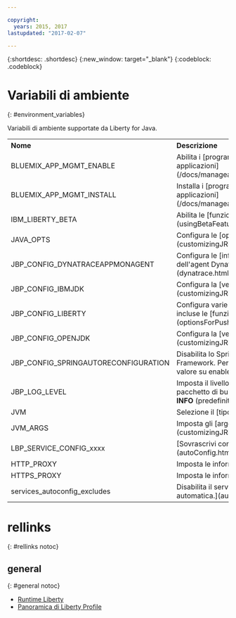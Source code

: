 ```yaml
---

copyright:
  years: 2015, 2017
lastupdated: "2017-02-07"

---
```


{:shortdesc: .shortdesc}
{:new_window: target="_blank"}
{:codeblock: .codeblock}


# Variabili di ambiente
{: #environment_variables}

Variabili di ambiente supportate da Liberty for Java.

<table>
<tr>
<th align="left">Nome</th>
<th align="left">Descrizione</th>
</tr>

<tr>
<td>BLUEMIX_APP_MGMT_ENABLE</td>
<td>Abilita i [programmi di utilità di Gestione applicazioni](/docs/manageapps/app_mng.html)</td>
</tr>

<tr>
<td>BLUEMIX_APP_MGMT_INSTALL</td>
<td>Installa i [programmi di utilità di Gestione applicazioni](/docs/manageapps/app_mng.html)</td>
</tr>

<tr>
<td>IBM_LIBERTY_BETA</td>
<td>Abilita le [funzioni beta Liberty/](usingBetaFeatures.html)</td>
</tr>

<tr>
<td>JAVA_OPTS</td>
<td>Configura le [opzioni Java](customizingJRE.html)</td>
</tr>

<tr>
<td>JBP_CONFIG_DYNATRACEAPPMONAGENT</td>
<td>Configura le [informazioni di ubicazione dell'agent Dynatrace](dynatrace.html#configuring_liberty_app)</td>
</tr>

<tr>
<td>JBP_CONFIG_IBMJDK </td>
<td>Configura la [versione IBM JRE](customizingJRE.html)</td>
</tr>

<tr>
<td>JBP_CONFIG_LIBERTY</td>
<td>Configura varie opzioni di runtime Liberty incluse le [funzioni per i file WAR o EAR](optionsForPushing.html#stand_alone_apps)</td>
</tr>

<tr>
<td>JBP_CONFIG_OPENJDK</td>
<td>Configura la [versione di OpenJDK](customizingJRE.html)</td>
</tr>

<tr>
<td>JBP_CONFIG_SPRINGAUTORECONFIGURATION </td>
<td>Disabilita lo Spring Auto-Reconfiguration Framework. Per disabilitare, imposta il valore su enabled: false. </td>
</tr>

<tr>
<td>JBP_LOG_LEVEL</td>
<td>Imposta il livello di registrazione del pacchetto di build. Valori possibili: <b>DEBUG</b>, <b>INFO</b> (predefinito), <b>WARN</b>, <b>ERROR</b> o <b>FATAL</b></td>
</tr>

<tr>
<td>JVM</td>
<td>Selezione il [tipo JRE](customizingJRE.html)</td>
</tr>

<tr>
<td>JVM_ARGS</td>
<td>Imposta gli [argomenti JVM](customizingJRE.html)</td>
</tr>

<tr>
<td>LBP_SERVICE_CONFIG_xxxx</td>
<td>[Sovrascrivi congiurazione del servizio](autoConfig.html#override_service_config)</td>
</tr>

<tr>
<td>HTTP_PROXY</td>
<td>Imposta le informazioni del server proxy</td>
</tr>

<tr>
<td>HTTPS_PROXY</td>
<td>Imposta le informazioni del server proxy</td>
</tr>

<tr>
<td>services_autoconfig_excludes</td>
<td>Disabilita il servizio di [configurazione automatica.](autoConfig.html#opting_out)</td>
</tr>
</table>

# rellinks
{: #rellinks notoc}
## general
{: #general notoc}
* [Runtime Liberty](index.html)
* [Panoramica di Liberty Profile](http://www-01.ibm.com/support/knowledgecenter/SSAW57_8.5.5/com.ibm.websphere.wlp.nd.doc/ae/cwlp_about.html)
